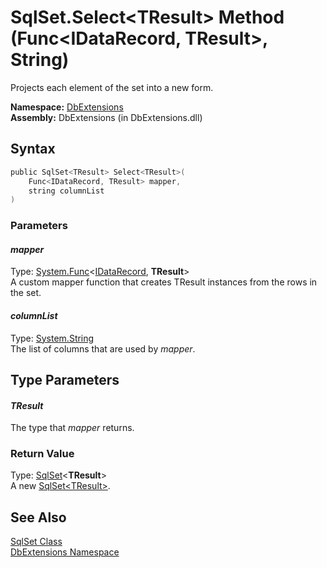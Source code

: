 SqlSet.Select&lt;TResult> Method (Func&lt;IDataRecord, TResult>, String)
========================================================================
Projects each element of the set into a new form.

**Namespace:** [DbExtensions][1]  
**Assembly:** DbExtensions (in DbExtensions.dll)

Syntax
------

```csharp
public SqlSet<TResult> Select<TResult>(
	Func<IDataRecord, TResult> mapper,
	string columnList
)
```

### Parameters

#### *mapper*
Type: [System.Func][2]&lt;[IDataRecord][3], **TResult**>  
A custom mapper function that creates TResult instances from the rows in the set.

#### *columnList*
Type: [System.String][4]  
The list of columns that are used by *mapper*.


Type Parameters
---------------

#### *TResult*
The type that *mapper* returns.

### Return Value
Type: [SqlSet][5]&lt;**TResult**>  
A new [SqlSet&lt;TResult>][5].

See Also
--------
[SqlSet Class][6]  
[DbExtensions Namespace][1]  

[1]: ../README.md
[2]: http://msdn.microsoft.com/en-us/library/bb549151
[3]: http://msdn.microsoft.com/en-us/library/93wb1heh
[4]: http://msdn.microsoft.com/en-us/library/s1wwdcbf
[5]: ../SqlSet_1/README.md
[6]: README.md